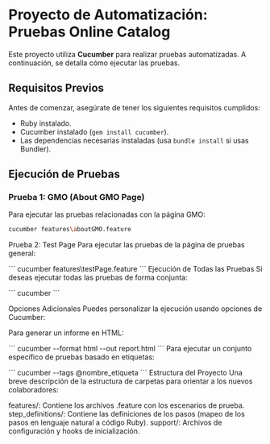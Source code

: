 # Proyecto de Automatización: Pruebas Online Catalog

Este proyecto utiliza **Cucumber** para realizar pruebas automatizadas. A continuación, se detalla cómo ejecutar las pruebas.

## Requisitos Previos

Antes de comenzar, asegúrate de tener los siguientes requisitos cumplidos:

- Ruby instalado.
- Cucumber instalado (`gem install cucumber`).
- Las dependencias necesarias instaladas (usa `bundle install` si usas Bundler).

## Ejecución de Pruebas

### Prueba 1: GMO (About GMO Page)

Para ejecutar las pruebas relacionadas con la página GMO:

```bash
cucumber features\aboutGMO.feature
```
Prueba 2: Test Page
Para ejecutar las pruebas de la página de pruebas general:

´´´
cucumber features\testPage.feature
´´´
Ejecución de Todas las Pruebas
Si deseas ejecutar todas las pruebas de forma conjunta:

´´´
cucumber
´´´

Opciones Adicionales
Puedes personalizar la ejecución usando opciones de Cucumber:

Para generar un informe en HTML:

´´´
cucumber --format html --out report.html
´´´
Para ejecutar un conjunto específico de pruebas basado en etiquetas:

´´´
cucumber --tags @nombre_etiqueta
´´´
Estructura del Proyecto
Una breve descripción de la estructura de carpetas para orientar a los nuevos colaboradores:

features/: Contiene los archivos .feature con los escenarios de prueba.
step_definitions/: Contiene las definiciones de los pasos (mapeo de los pasos en lenguaje natural a código Ruby).
support/: Archivos de configuración y hooks de inicialización.
